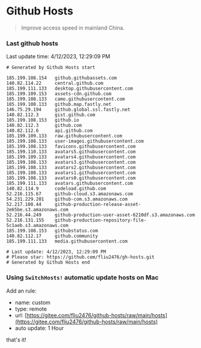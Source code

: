 # Github Hosts

> Improve access speed in mainland China.

### Last github hosts

Last update time: 4/12/2023, 12:29:09 PM

```base
# Generated by Github Hosts start 

185.199.108.154   github.githubassets.com
140.82.114.22     central.github.com
185.199.111.133   desktop.githubusercontent.com
185.199.109.153   assets-cdn.github.com
185.199.108.133   camo.githubusercontent.com
185.199.108.133   github.map.fastly.net
146.75.29.194     github.global.ssl.fastly.net
140.82.112.3      gist.github.com
185.199.108.153   github.io
140.82.112.3      github.com
140.82.112.6      api.github.com
185.199.109.133   raw.githubusercontent.com
185.199.108.133   user-images.githubusercontent.com
185.199.108.133   favicons.githubusercontent.com
185.199.110.133   avatars5.githubusercontent.com
185.199.109.133   avatars4.githubusercontent.com
185.199.108.133   avatars3.githubusercontent.com
185.199.108.133   avatars2.githubusercontent.com
185.199.108.133   avatars1.githubusercontent.com
185.199.108.133   avatars0.githubusercontent.com
185.199.111.133   avatars.githubusercontent.com
140.82.114.9      codeload.github.com
52.216.115.67     github-cloud.s3.amazonaws.com
54.231.229.201    github-com.s3.amazonaws.com
52.217.108.44     github-production-release-asset-2e65be.s3.amazonaws.com
52.216.44.249     github-production-user-asset-6210df.s3.amazonaws.com
52.216.131.155    github-production-repository-file-5c1aeb.s3.amazonaws.com
185.199.108.153   githubstatus.com
140.82.112.17     github.community
185.199.111.133   media.githubusercontent.com

# Last update: 4/12/2023, 12:29:09 PM
# Please star: https://github.com/fliu2476/gh-hosts.git
# Generated by Github Hosts end
```

### Using `SwitchHosts!` automatic update hosts on Mac
Add an rule:
- name: custom
- type: remote
- url: [https://gitee.com/fliu2476/github-hosts/raw/main/hosts](https://gitee.com/fliu2476/github-hosts/raw/main/hosts)
- auto update: 1 Hour

that's it!

